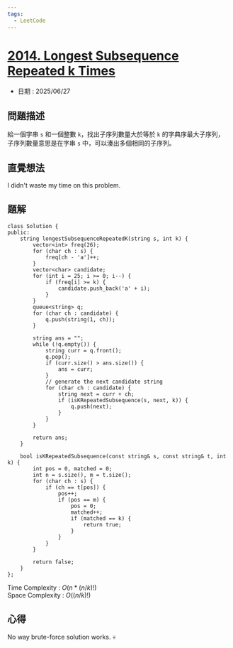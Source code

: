 ```yaml
---
tags:
  - LeetCode
---
```


# [2014. Longest Subsequence Repeated k Times](https://leetcode.com/problems/longest-subsequence-repeated-k-times/description/)  

+ 日期 : 2025/06/27  

## 問題描述  

給一個字串 `s` 和一個整數 `k`，找出子序列數量大於等於 `k` 的字典序最大子序列，  
子序列數量意思是在字串 `s` 中，可以湊出多個相同的子序列。  

## 直覺想法  

I didn't waste my time on this problem.  

## 題解  

```cpp=
class Solution {
public:
    string longestSubsequenceRepeatedK(string s, int k) {
        vector<int> freq(26);
        for (char ch : s) {
            freq[ch - 'a']++;
        }
        vector<char> candidate;
        for (int i = 25; i >= 0; i--) {
            if (freq[i] >= k) {
                candidate.push_back('a' + i);
            }
        }
        queue<string> q;
        for (char ch : candidate) {
            q.push(string(1, ch));
        }

        string ans = "";
        while (!q.empty()) {
            string curr = q.front();
            q.pop();
            if (curr.size() > ans.size()) {
                ans = curr;
            }
            // generate the next candidate string
            for (char ch : candidate) {
                string next = curr + ch;
                if (isKRepeatedSubsequence(s, next, k)) {
                    q.push(next);
                }
            }
        }

        return ans;
    }

    bool isKRepeatedSubsequence(const string& s, const string& t, int k) {
        int pos = 0, matched = 0;
        int n = s.size(), m = t.size();
        for (char ch : s) {
            if (ch == t[pos]) {
                pos++;
                if (pos == m) {
                    pos = 0;
                    matched++;
                    if (matched == k) {
                        return true;
                    }
                }
            }
        }

        return false;
    }
};
```

Time Complexity : $O(n * (n/k)!)$  
Space Complexity : $O((n/k)!)$  

## 心得  

No way brute-force solution works. 💀  
